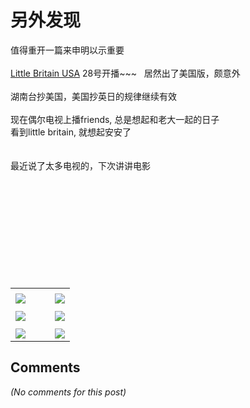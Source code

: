 # 另外发现

<div id="msgcns!9884D0A402622CB2!4302" class="bvMsg"> 值得重开一篇来申明以示重要<br /><br /><a href="http://www.hbo.com/events/littlebritainusa/">Little Britain USA</a> 28号开播~~~   居然出了美国版，颇意外<br /><br />湖南台抄美国，美国抄英日的规律继续有效<br /><br />现在偶尔电视上播friends, 总是想起和老大一起的日子<br />看到little britain, 就想起安安了<br /><br /><br />最近说了太多电视的，下次讲讲电影<br /><br /><br /><br /><br /><br /><br /><br /> <br /> <br /> <br /></div><table cellspacing="0" border="0"><tr><td></td></tr><tr><td valign="top"><a href="http://byfiles.storage.live.com/y1pZ1GyR8bd8_Un84WOJunl0_sVGVmdpA-hk5u7gkHb7uCgQZPXe4Xdd9HDkzUgsQNU9ISDS8A8khQ" target="_blank" rel="WLPP;url=http://byfiles.storage.live.com/y1pZ1GyR8bd8_Un84WOJunl0_sVGVmdpA-hk5u7gkHb7uCgQZPXe4Xdd9HDkzUgsQNU9ISDS8A8khQ;cnsid=cns&#033;9884D0A402622CB2&#033;4307"><img src="http://byfiles.storage.live.com/y1pZ1GyR8bd8_Un84WOJunl0wp3JLUF34_gc6ZxV7R4D-Yn_E6sXz8ZpocLh7g04-L6VjKEmG8vvjU" border="0" /></a></td><td width="15"></td><td valign="top"><a href="http://byfiles.storage.live.com/y1pcJvxiuJRJwaUMkcNLKZ65Bh17xmELsHjFNMBelG4AR4urwA7etykFqODEtwUn4sp1EXTROREDhQ" target='_blank' rel="WLPP;url=http://byfiles.storage.live.com/y1pcJvxiuJRJwaUMkcNLKZ65Bh17xmELsHjFNMBelG4AR4urwA7etykFqODEtwUn4sp1EXTROREDhQ;cnsid=cns&#033;9884D0A402622CB2&#033;4308"><img src="http://byfiles.storage.live.com/y1pcJvxiuJRJwaUMkcNLKZ65OJnQWdoM78f3rBPLcGx9eEpxPYB2tfnvrR76WQDEh3b5PJ00AtivcA" border="0" /></a></td></tr><tr><td></td></tr><tr><td valign="top"><a href="http://byfiles.storage.live.com/y1pc8OyJ0448eb4lInA78W-lzFpw6xDbJueCHDfKTJyzTc4Bbw0TyuCp7Ko7eSMgwflyDyNpk3xcPQ" target="_blank" rel="WLPP;url=http://byfiles.storage.live.com/y1pc8OyJ0448eb4lInA78W-lzFpw6xDbJueCHDfKTJyzTc4Bbw0TyuCp7Ko7eSMgwflyDyNpk3xcPQ;cnsid=cns&#033;9884D0A402622CB2&#033;4303"><img src="http://byfiles.storage.live.com/y1pc8OyJ0448eb4lInA78W-l4ZzRy7pY0psp7Eys4CUOfLUBXGy3WbPnAS3wsAB3XjcZ627F2Ct2HI" border="0" /></a></td><td width="15"></td><td valign="top"><a href="http://byfiles.storage.live.com/y1pRA14CVRC3aCjLq6QNaZf7STD4D4TNVFgdDMIoWDuFZ0mZZ5bFXEdwn-SxDIgfH792UAXsztZ3-s" target='_blank' rel="WLPP;url=http://byfiles.storage.live.com/y1pRA14CVRC3aCjLq6QNaZf7STD4D4TNVFgdDMIoWDuFZ0mZZ5bFXEdwn-SxDIgfH792UAXsztZ3-s;cnsid=cns&#033;9884D0A402622CB2&#033;4304"><img src="http://byfiles.storage.live.com/y1pRA14CVRC3aCjLq6QNaZf7aG53vc779YfP_zfRZFbzE9UnjnrvquJmkpK6d8k8wNiJsLXbUTOEE4" border="0" /></a></td></tr><tr><td></td></tr><tr><td valign="top"><a href="http://byfiles.storage.live.com/y1pL_fXD7vNH7i628-Fa1wxw9LrDkM6VTUasshSenjt7wN62B9TOFQeh4Y9VwyWqkep4E2Q46iEzBg" target="_blank" rel="WLPP;url=http://byfiles.storage.live.com/y1pL_fXD7vNH7i628-Fa1wxw9LrDkM6VTUasshSenjt7wN62B9TOFQeh4Y9VwyWqkep4E2Q46iEzBg;cnsid=cns&#033;9884D0A402622CB2&#033;4305"><img src="http://byfiles.storage.live.com/y1pL_fXD7vNH7i628-Fa1wxwz-QxrI7XMx5GdUyA6_zOY3KDo7X4fvyVtjEjjZih0OdjOaogtf4hyk" border="0" /></a></td><td width="15"></td><td valign="top"><a href="http://byfiles.storage.live.com/y1pJopNDK1dxtRoJyvSz8Ds9UvpZ54UdOBXcMIHLx8S3njZZR5caTsevs0uHBqHqLsukiesATkdI7M" target='_blank' rel="WLPP;url=http://byfiles.storage.live.com/y1pJopNDK1dxtRoJyvSz8Ds9UvpZ54UdOBXcMIHLx8S3njZZR5caTsevs0uHBqHqLsukiesATkdI7M;cnsid=cns&#033;9884D0A402622CB2&#033;4306"><img src="http://byfiles.storage.live.com/y1pJopNDK1dxtRoJyvSz8Ds9VY5lDd5K8Y50hCQTVpmNOPhybOkDwOYjX_XZGNJ_C9PBoHmuAGbSrg" border="0" /></a></td></tr></table>

## Comments

*(No comments for this post)*
